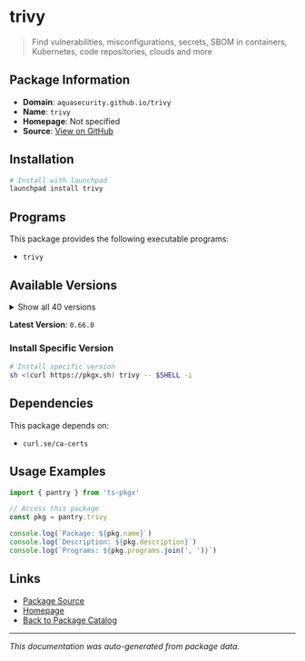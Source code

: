 # trivy

> Find vulnerabilities, misconfigurations, secrets, SBOM in containers, Kubernetes, code repositories, clouds and more

## Package Information

- **Domain**: `aquasecurity.github.io/trivy`
- **Name**: `trivy`
- **Homepage**: Not specified
- **Source**: [View on GitHub](https://github.com/pkgxdev/pantry/tree/main/projects/aquasecurity.github.io/trivy/package.yml)

## Installation

```bash
# Install with launchpad
launchpad install trivy
```

## Programs

This package provides the following executable programs:

- `trivy`

## Available Versions

<details>
<summary>Show all 40 versions</summary>

- `0.66.0`, `0.65.0`, `0.64.1`, `0.64.0`, `0.63.0`
- `0.62.1`, `0.62.0`, `0.61.1`, `0.61.0`, `0.60.0`
- `0.59.1`, `0.59.0`, `0.58.2`, `0.58.1`, `0.58.0`
- `0.57.1`, `0.57.0`, `0.56.2`, `0.56.1`, `0.56.0`
- `0.55.2`, `0.55.1`, `0.55.0`, `0.54.1`, `0.54.0`
- `0.53.0`, `0.52.2`, `0.52.1`, `0.52.0`, `0.51.4`
- `0.51.2`, `0.51.1`, `0.51.0`, `0.50.4`, `0.50.2`
- `0.50.1`, `0.50.0`, `0.49.1`, `0.49.0`, `0.48.3`

</details>

**Latest Version**: `0.66.0`

### Install Specific Version

```bash
# Install specific version
sh <(curl https://pkgx.sh) trivy -- $SHELL -i
```

## Dependencies

This package depends on:

- `curl.se/ca-certs`

## Usage Examples

```typescript
import { pantry } from 'ts-pkgx'

// Access this package
const pkg = pantry.trivy

console.log(`Package: ${pkg.name}`)
console.log(`Description: ${pkg.description}`)
console.log(`Programs: ${pkg.programs.join(', ')}`)
```

## Links

- [Package Source](https://github.com/pkgxdev/pantry/tree/main/projects/aquasecurity.github.io/trivy/package.yml)
- [Homepage](#)
- [Back to Package Catalog](../../../package-catalog.md)

---

*This documentation was auto-generated from package data.*
